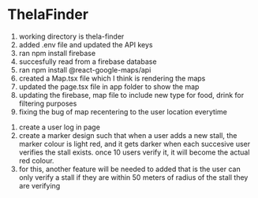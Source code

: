 # ThelaFinder

<!-- log -->
1) working directory is thela-finder
2) added .env file and updated the API keys
3) ran npm install firebase
4) succesfully read from a firebase database
5) ran npm install @react-google-maps/api
6) created a Map.tsx file which I think is rendering the maps
7) updated the page.tsx file in app folder to show the map
8) updating the firebase, map file to include new type for food, drink for filtering purposes
9) fixing the bug of map recentering to the user location everytime


<!-- To do's -->
1) create a user log in page
2) create a marker design such that when a user adds a new stall, the marker colour is light red, and it gets darker when each succesive user verifies the stall exists. once 10 users verify it, it will become the actual red colour.
3) for this, another feature will be needed to added that is the user can only verify a stall if they are within 50 meters of radius of the stall they are verifying


